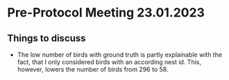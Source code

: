 # Pre-Protocol Meeting 23.01.2023

## Things to discuss

- The low number of birds with ground truth is partly explainable with the fact, that I only considered birds with an according nest id. This, however, lowers the number of birds from 296 to 58.

